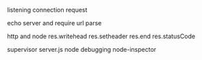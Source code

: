 listening
connection
request

echo server and require url parse

http and node
res.writehead
res.setheader
res.end
res.statusCode

supervisor server.js
node debugging  node-inspector

